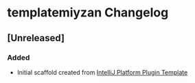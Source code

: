 <!-- Keep a Changelog guide -> https://keepachangelog.com -->

# templatemiyzan Changelog

## [Unreleased]
### Added
- Initial scaffold created from [IntelliJ Platform Plugin Template](https://github.com/JetBrains/intellij-platform-plugin-template)
